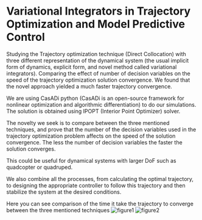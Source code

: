 # Variational Integrators in Trajectory Optimization and Model Predictive Control

Studying the Trajectory optimization technique (Direct Collocation) with three different representation of the dynamical system (the usual implicit form of dynamics, explicit form, and novel method called variational integrators). Comparing the effect of number of decision variables on the speed of the trajectory optimization solution convergence. We found that the novel approach yielded a much faster trajectory convergence.

We are using CasADi python (CasADi is an open-source framework for nonlinear optimization and algorithmic differentiation) to do our simulations. The solution is obtained using IPOPT (Interior Point Optimizer) solver. 


The novelty we seek is to compare between the three mentioned techniques, and prove that the number of the decision variables used in the trajectory optimization problem affects on the speed of the solution convergence. The less the number of decision variables the faster the solution converges. 

This could be useful for dynamical systems with larger DoF such as quadcopter or quadruped. 

We also combine all the processes, from calculating the optimal trajectory, to designing the appropriate controller to follow this trajectory and then stabilize the system at the desired conditions. 

Here you can see comparison of the time it take the trajectory to converge between the three mentioned techniques
![figure1](https://user-images.githubusercontent.com/22743949/203214160-c518ed3c-9a91-4ad3-bd25-770c5360ac2c.png)
![figure2](https://user-images.githubusercontent.com/22743949/203214165-de8ca39e-76b0-4679-b6b8-13825b3d7ec2.png)
